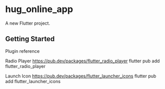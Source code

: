 # hug_online_app

A new Flutter project.

## Getting Started

Plugin reference

Radio Player
https://pub.dev/packages/flutter_radio_player
flutter pub add flutter_radio_player

Launch Icon
https://pub.dev/packages/flutter_launcher_icons
flutter pub add flutter_launcher_icons



